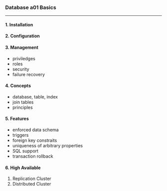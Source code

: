 ### Database a01 Basics
---

#### 1. Installation

#### 2. Configuration

#### 3. Management
- priviledges
- roles
- security
- failure recovery

#### 4. Concepts
- database, table, index
- join tables
- principles

#### 5. Features
- enforced data schema
- triggers
- foreign key constraits
- uniqueness of arbitrary properties
- SQL support
- transaction rollback

#### 6. High Available
1. Replication Cluster
2. Distributed Cluster
